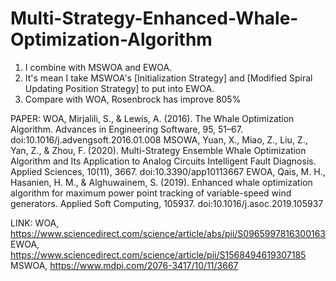 # Multi-Strategy-Enhanced-Whale-Optimization-Algorithm

1. I combine with MSWOA and EWOA.
2. It's mean I take MSWOA's [Initialization Strategy] and [Modified Spiral Updating Position Strategy] to put into EWOA.
3. Compare with WOA, Rosenbrock has improve 805%

PAPER:
WOA, Mirjalili, S., & Lewis, A. (2016). The Whale Optimization Algorithm. Advances in Engineering Software, 95, 51–67. doi:10.1016/j.advengsoft.2016.01.008
MSOWA, Yuan, X., Miao, Z., Liu, Z., Yan, Z., & Zhou, F. (2020). Multi-Strategy Ensemble Whale Optimization Algorithm and Its Application to Analog Circuits Intelligent Fault Diagnosis. Applied Sciences, 10(11), 3667. doi:10.3390/app10113667
EWOA, Qais, M. H., Hasanien, H. M., & Alghuwainem, S. (2019). Enhanced whale optimization algorithm for maximum power point tracking of variable-speed wind generators. Applied Soft Computing, 105937. doi:10.1016/j.asoc.2019.105937

LINK:
WOA, https://www.sciencedirect.com/science/article/abs/pii/S0965997816300163
EWOA, https://www.sciencedirect.com/science/article/pii/S1568494619307185
MSWOA, https://www.mdpi.com/2076-3417/10/11/3667
